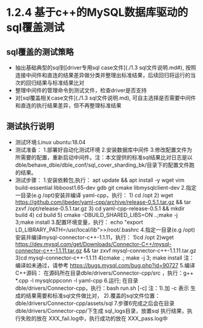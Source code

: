 # 1.2.4 基于c++的MySQL数据库驱动的sql覆盖测试

## sql覆盖的测试策略

- 抽出基础典型的sql到[driver专用sql case文件](./1.3 sql文件说明.md#), 按照连接中间件和直连的结果差异做分类并整理出标准结果，后续回归将运行的当次的回归结果与标准结果比对
- 整理中间件的管理命令到测试文件，检查driver是否支持
- 对[sql覆盖相关case文件](./1.3 sql文件说明.md), 可自主选择是否需要中间件和直连的执行结果差异，但不再整理标准结果

## 测试执行说明

- 测试环境:Linux ubuntu:18.04
- 测试准备：
    1.部署好自动化测试环境
    2.安装数据库中间件
    3.修改配置文件为所需要的配置，重新启动中间件。注：本文提供的标准sql结果比对日志是以 dble/behave_dble/dble_conf/sql_cover_sharding_bk/目录下的配置文件跑的结果。
- 测试步骤：
    1.安装依赖包,执行：
      apt update && apt install -y wget vim build-essential libboost1.65-dev gdb git cmake libmysqlclient-dev
    2.指定一目录(e.g /opt)安装并编译 yaml-cpp，执行：
      1) cd /opt
      2) wget https://github.com/jbeder/yaml-cpp/archive/release-0.5.1.tar.gz && tar zxvf /opt/release-0.5.1.tar.gz
      3) cd yaml-cpp-release-0.5.1 && mkdir build
      4) cd build
      5) cmake -DBUILD_SHARED_LIBS=ON ..;make -j 3;make install
    3.配置环境变量，执行：
      echo "export LD_LIBRARY_PATH=/usr/local/lib">>/root/.bashrc
    4.指定一目录(e.g /opt)安装并编译mysql-connector-c++-1.1.11，执行：
      1)cd /opt
      2)wget https://dev.mysql.com/get/Downloads/Connector-C++/mysql-connector-c++-1.1.11.tar.gz && tar zxvf mysql-connector-c++-1.1.11.tar.gz
      3)cd mysql-connector-c++-1.1.11
      4)cmake .; make -j 3; make install
      注：编译如未通过，请参考 https://bugs.mysql.com/bug.php?id=90727
    5.编译C++源码：
      在源码所在目录dble/drivers/Connector-cpp/src ，执行：g++ *.cpp -l mysqlcppconn -l yaml-cpp
    6.运行;
      在目录dble/drivers/Connector-cpp，执行：bash run.sh [-c]
      注：1).加 -c 表示 生成的结果需要和标准sql文件做比对，
          2).覆盖的sql文件位置：dble/drivers/Connector-cpp/assets/sql
    7.步骤6完成之后会在目录dble/drivers/Connector-cpp/下生成 sql_logs目录，放置sql 执行结果，执行失败的放在 XXX_fail.log中，执行成功的放在 XXX_pass.log中
